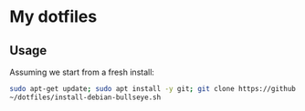 # My dotfiles

## Usage

Assuming we start from a fresh install:
```bash
sudo apt-get update; sudo apt install -y git; git clone https://github.com/atallahade/dotfiles.git ~/dotfiles
~/dotfiles/install-debian-bullseye.sh
```
